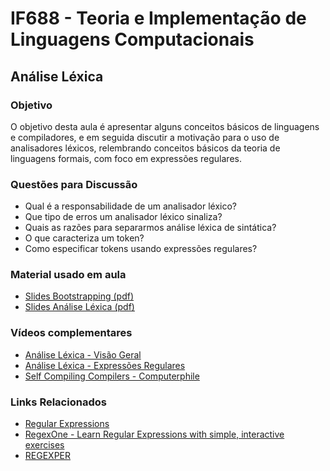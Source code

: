 # IF688 - Teoria e Implementação de Linguagens Computacionais

## Análise Léxica

### Objetivo

O objetivo desta aula é apresentar alguns conceitos básicos de linguagens e compiladores, e em seguida discutir a motivação para o uso de analisadores léxicos, relembrando conceitos básicos da teoria de linguagens formais, com foco em expressões regulares. 

### Questões para Discussão

- Qual é a responsabilidade de um analisador léxico? 
- Que tipo de erros um analisador léxico sinaliza? 
- Quais as razões para separarmos análise léxica de sintática?
- O que caracteriza um token? 
- Como especificar tokens usando expressões regulares?

### Material usado em aula

- [Slides Bootstrapping (pdf)](https://drive.google.com/file/d/1TZ6vRjL6xwdfH9qjUBDOiXLkXDjM6NeZ/view)
- [Slides Análise Léxica (pdf)](https://drive.google.com/file/d/16V5doqgbVtKM1qYQvnNShY4lt2LbQ0hb/view)

### Vídeos complementares

- [Análise Léxica - Visão Geral](https://www.youtube.com/watch?v=DrHk0P3Vy6Y)
- [Análise Léxica - Expressões Regulares](https://www.youtube.com/watch?v=_W8fSlngkq8)
- [Self Compiling Compilers - Computerphile](https://www.youtube.com/watch?v=lJf2i87jgFA)

### Links Relacionados

- [Regular Expressions](https://en.wikipedia.org/wiki/Regular_expression)
- [RegexOne - Learn Regular Expressions with simple, interactive exercises](https://regexone.com/)
- [REGEXPER](https://regexper.com/)